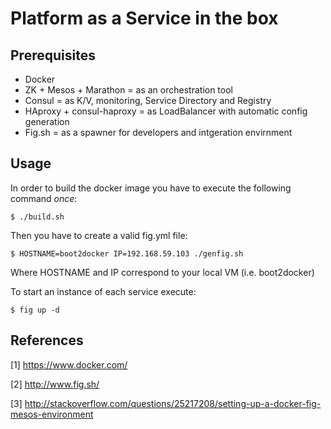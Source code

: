 # Platform as a Service in the box

## Prerequisites

- Docker
- ZK + Mesos + Marathon = as an orchestration tool
- Consul = as K/V, monitoring, Service Directory and Registry
- HAproxy + consul-haproxy = as LoadBalancer with automatic config generation
- Fig.sh = as a spawner for developers and intgeration envirnment

## Usage

In order to build the docker image
you have to execute the following command _once_:

	$ ./build.sh

Then you have to create a valid fig.yml file:

	$ HOSTNAME=boot2docker IP=192.168.59.103 ./genfig.sh

Where HOSTNAME and IP correspond to your local VM (i.e. boot2docker)

To start an instance of each service execute:

	$ fig up -d

## References

[1] https://www.docker.com/

[2] http://www.fig.sh/

[3] http://stackoverflow.com/questions/25217208/setting-up-a-docker-fig-mesos-environment
